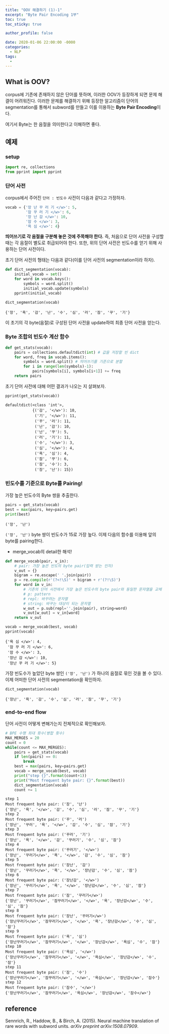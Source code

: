 ```yaml
---
title: "OOV 해결하기 (1)-1"
excerpt: "Byte Pair Encoding 1부"
toc: true
toc_sticky: true

author_profile: false

date: 2020-01-06 22:00:00 -0000
categories: 
  - NLP
tags:
  - 
---
```

## What is OOV?

corpus에 기존에 존재하지 않은 단어를 뜻하며, 이러한 OOV가 등장하게 되면 문제 해결이 어려워진다. 이러한 문제를 해결하기 위해 등장한 알고리즘이 단어의 segmentation를 통해서 subword를 만들고 이를 이용하는 **Byte Pair Encoding**이다.

여기서 Byte는 한 음절을 의미한다고 이해하면 좋다.

## 예제

### setup
```python
import re, collections
from pprint import pprint
```

### 단어 사전

corpus에서 주어진 `단어 : 빈도수` 사전이 다음과 같다고 가정하자.
```python
vocab = {'장 난 꾸 러 기 </w>': 5,
         '잠 꾸 러 기 </w>': 6,
         '장 난 감 </w>': 10,
         '잠 수 </w>': 3,
         '욕 심 </w>': 4}
```
**띄어쓰기로 각 음절을 구분해 놓은 것에 주목해야 한다.** 즉, 처음으로 단어 사전을 구성할 때는 각 음절이 별도로 취급되어야 한다. 또한, 위의 단어 사전은 빈도수를 얻기 위해 사용하는 단어 사전이다.

초기 단어 사전의 형태는 다음과 같다(이를 단어 사전의 segmentation이라 하자).
```python
def dict_segmentation(vocab):
    initial_vocab = set()
    for word in vocab.keys():
        symbols = word.split()
        initial_vocab.update(symbols)
    pprint(initial_vocab)

dict_segmentation(vocab)
```
```
{'장', '욕', '감', '난', '수', '심', '러', '잠', '꾸', '기'}
```
이 초기의 각 byte(음절)로 구성된 단어 사전을 update하여 최종 단어 사전을 얻는다.

### Byte 조합의 빈도수 계산 함수

```python
def get_stats(vocab):
    pairs = collections.defaultdict(int) # 값을 저장할 빈 dict
    for word, freq in vocab.items():
        symbols = word.split() # 띄어쓰기를 기준으로 분할
        for i in range(len(symbols)-1):
            pairs[symbols[i], symbols[i+1]] += freq
    return pairs
```
초기 단어 사전에 대해 어떤 결과가 나오는 지 살펴보자.
```python
pprint(get_stats(vocab))
```
```
defaultdict(<class 'int'>,
            {('감', '</w>'): 10,
             ('기', '</w>'): 11,
             ('꾸', '러'): 11,
             ('난', '감'): 10,
             ('난', '꾸'): 5,
             ('러', '기'): 11,
             ('수', '</w>'): 3,
             ('심', '</w>'): 4,
             ('욕', '심'): 4,
             ('잠', '꾸'): 6,
             ('잠', '수'): 3,
             ('장', '난'): 15})
```

### 빈도수를 기준으로 Byte를 Pairing!

가장 높은 빈도수의 Byte 쌍을 추출한다.
```python
pairs = get_stats(vocab)
best = max(pairs, key=pairs.get)
print(best)
```
```
('장', '난')
```
`('장', '난')` byte 쌍이 빈도수가 15로 가장 높다. 이제 다음의 함수를 이용해 앞의 byte를 pairing한다.

* merge_vocab의 detail한 해석!

```python
def merge_vocab(pair, v_in):
	# pair: 가장 높은 빈도의 byte pair(입력 받는 인자)
    v_out = {}
    bigram = re.escape(' '.join(pair))
    p = re.compile(r'(?<!\S)' + bigram + r'(?!\S)')
    for word in v_in:
	    # 기존의 단어 사전에서 가장 높은 빈도수의 byte pair와 동일한 문자열을 교체
	    # p: pattern
		# repl: 바꾸려는 문자열
        # string: 바꾸는 대상이 되는 문자열
        w_out = p.sub(repl=''.join(pair), string=word)
        v_out[w_out] = v_in[word]
    return v_out
```
```python
vocab = merge_vocab(best, vocab)
pprint(vocab)
```
```
{'욕 심 </w>': 4,
 '잠 꾸 러 기 </w>': 6,
 '잠 수 </w>': 3,
 '장난 감 </w>': 10,
 '장난 꾸 러 기 </w>': 5}
```
가장 빈도수가 높았던 byte 쌍인 `('장', '난')` 가 하나의 음절로 묶인 것을 볼 수 있다. 이제 어떠한 단어 사전의 segmentation을 확인하자.
```python
dict_segmentation(vocab)
```
```
{'장난', '욕', '감', '수', '심', '러', '잠', '꾸', '기'}
```

### end-to-end flow

단어 사전이 어떻게 변해가는지 전체적으로 확인해보자.
```python
# BPE 수행 최대 횟수(병합 횟수)
MAX_MERGES = 20
count = 0
while(count <= MAX_MERGES):
    pairs = get_stats(vocab)
    if len(pairs) == 0:
        break
    best = max(pairs, key=pairs.get)
    vocab = merge_vocab(best, vocab)
    print("step {}".format(count+1))
    print("Most frequent byte pair: {}".format(best))
    dict_segmentation(vocab)
    count += 1
```
```
step 1
Most frequent byte pair: ('장', '난')
{'장난', '욕', '</w>', '감', '수', '심', '러', '잠', '꾸', '기'}
step 2
Most frequent byte pair: ('꾸', '러')
{'장난', '꾸러', '욕', '</w>', '감', '수', '심', '잠', '기'}
step 3
Most frequent byte pair: ('꾸러', '기')
{'장난', '욕', '</w>', '감', '꾸러기', '수', '심', '잠'}
step 4
Most frequent byte pair: ('꾸러기', '</w>')
{'장난', '꾸러기</w>', '욕', '</w>', '감', '수', '심', '잠'}
step 5
Most frequent byte pair: ('장난', '감')
{'장난', '꾸러기</w>', '욕', '</w>', '장난감', '수', '심', '잠'}
step 6
Most frequent byte pair: ('장난감', '</w>')
{'장난', '꾸러기</w>', '욕', '</w>', '장난감</w>', '수', '심', '잠'}
step 7
Most frequent byte pair: ('잠', '꾸러기</w>')
{'장난', '꾸러기</w>', '잠꾸러기</w>', '</w>', '욕', '장난감</w>', '수', '심', '잠'}
step 8
Most frequent byte pair: ('장난', '꾸러기</w>')
{'장난꾸러기</w>', '잠꾸러기</w>', '</w>', '욕', '장난감</w>', '수', '심', '잠'}
step 9
Most frequent byte pair: ('욕', '심')
{'장난꾸러기</w>', '잠꾸러기</w>', '</w>', '장난감</w>', '욕심', '수', '잠'}
step 10
Most frequent byte pair: ('욕심', '</w>')
{'장난꾸러기</w>', '잠꾸러기</w>', '</w>', '욕심</w>', '장난감</w>', '수', '잠'}
step 11
Most frequent byte pair: ('잠', '수')
{'장난꾸러기</w>', '잠꾸러기</w>', '</w>', '욕심</w>', '장난감</w>', '잠수'}
step 12
Most frequent byte pair: ('잠수', '</w>')
{'장난꾸러기</w>', '잠꾸러기</w>', '욕심</w>', '장난감</w>', '잠수</w>'}
```

## reference
Sennrich, R., Haddow, B., & Birch, A. (2015). Neural machine translation of rare words with subword units. _arXiv preprint arXiv:1508.07909_.
<!--stackedit_data:
eyJoaXN0b3J5IjpbLTE1MDI0MzI1NjAsMTYyMzYzMzA5OSwtOD
M1NzAwODU5LDE4NzgyNDczMzAsOTYzNTYxNjY3LDQxOTg5OTkx
Nyw1ODE0Mzg3NCw1OTIyMjM0ODAsMTU4MjY2MzI3Nl19
-->